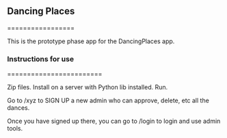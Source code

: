 ## Dancing Places
=================


This is the prototype phase app for the DancingPlaces app.

### Instructions for use
========================

Zip files. Install on a server with Python lib installed. Run.

Go to /xyz to SIGN UP a new admin who can approve, delete, etc all the dances.

Once you have signed up there, you can go to /login to login and use admin tools.
